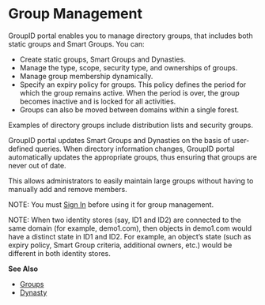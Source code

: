 # Group Management

GroupID portal enables you to manage directory groups, that includes both static groups and Smart
Groups. You can:

- Create static groups, Smart Groups and Dynasties.
- Manage the type, scope, security type, and ownerships of groups.
- Manage group membership dynamically.
- Specify an expiry policy for groups. This policy defines the period for which the group remains
  active. When the period is over, the group becomes inactive and is locked for all activities.
- Groups can also be moved between domains within a single forest.

Examples of directory groups include distribution lists and security groups.

GroupID portal updates Smart Groups and Dynasties on the basis of user-defined queries. When
directory information changes, GroupID portal automatically updates the appropriate groups, thus
ensuring that groups are never out of date.

This allows administrators to easily maintain large groups without having to manually add and remove
members.

NOTE: You must [Sign In](/docs/groupid/11.0/groupid/portal/login.md#sign-in) before using
it for group management.

NOTE: When two identity stores (say, ID1 and ID2) are connected to the same domain (for example,
demo1.com), then objects in demo1.com would have a distinct state in ID1 and ID2. For example, an
object’s state (such as expiry policy, Smart Group criteria, additional owners, etc.) would be
different in both identity stores.

**See Also**

- [Groups](/docs/groupid/11.0/groupid/portal/group/create/overview.md)
- [Dynasty](/docs/groupid/11.0/groupid/portal/group/dynasty/overview.md)
